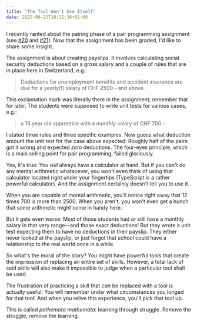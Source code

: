 ```yaml
---
title: "The Tool Won't Use Itself"
date: 2025-06-23T18:12:36+02:00
---
```


I recently ranted about the pairing phase of a pair programming assignment (see [#20](/#20) and [#21](/#21)). Now that the assignment has been graded, I'd like to share some insight.

The assignment is about creating payslips. It involves calculating social security deductions based on a gross salary and a couple of rules that are in place here in Switzerland, e.g.:

> Deductions for unemployment benefits and accident insurance are due for a yearly(!) salary of CHF 2500.- and above.

This exclamation mark was literally there in the assignment; remember that for later. The students were supposed to write unit tests for various cases, e.g.:

> a 16 year old apprentice with a _monthly_ salary of CHF 700.-

I stated three rules and three specific examples. Now guess what deduction amount the unit test for the case above expected: Roughly half of the pairs got it wrong and expected _zero_ deductions. The four-eyes principle, which is a main selling point for pair programming, failed gloriously.

Yes, it's true: You _will_ always have a calculator at hand. But if you can't do any mental arithmetic whatsoever, you won't even think of using that calculator located right under your fingertips (TypeScript _is_ a rather powerful calculator). And the assignment certainly doesn't tell you to use it.

When you are capable of mental arithmetic, you'll notice right away that 12 times 700 is more than 2500. When you aren't, you won't even get a hunch that some arithmetic might come in handy here.

But it gets even worse: Most of those students had or still have a monthly salary in that very range—and those exact deductions! But they wrote a unit test expecting them to have no deductions in their payslip. They either never looked at the payslip, or just forgot that school could have a relationship to the real world once in a while.

So what's the moral of the story? You might have powerful tools that create the impression of replacing an entire set of skills. However, a total lack of said skills will also make it impossible to judge when a particular tool shall be used.

The frustration of practicing a skill that _can_ be replaced with a tool is actually useful: You will remember under what circumstances you longed for that tool! And when you relive this experience, you'll pick that tool up.

This is called _pathemata mathemata_: learning through struggle. Remove the struggle, remove the learning.

